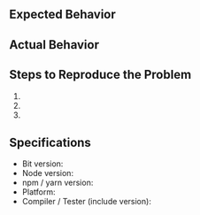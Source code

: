 ## Expected Behavior


## Actual Behavior


## Steps to Reproduce the Problem

  1.
  2.
  3.

## Specifications

  - Bit version:
  - Node version:
  - npm / yarn version:
  - Platform:
  - Compiler / Tester (include version):

